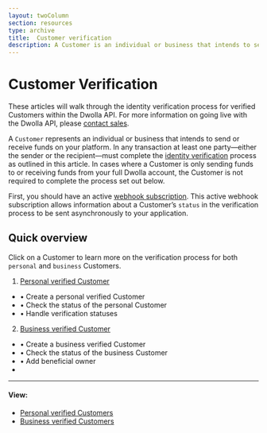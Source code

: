 ```yaml
---
layout: twoColumn
section: resources
type: archive
title:  Customer verification
description: A Customer is an individual or business that intends to send or receive funds on your platform and in any transaction, one party must complete identity verification.
---
```


# Customer Verification

These articles will walk through the identity verification process for verified Customers within the Dwolla API. For more information on going live with the Dwolla API, please [contact sales](https://www.dwolla.com/contact).

A `Customer` represents an individual or business that intends to send or receive funds on your platform. In any transaction at least one party—either the sender or the recipient—must complete the [identity verification](https://www.dwolla.com/updates/guide-to-cip-customer-identification-program-dwolla-payments-api/) process as outlined in this article. In cases where a Customer is only sending funds to or receiving funds from your full Dwolla account, the Customer is not required to complete the process set out below.

First, you should have an active [webhook subscription](https://docs.dwolla.com/#webhook-subscriptions). This active webhook subscription allows information about a Customer’s `status` in the verification process to be sent asynchronously to your application.

## Quick overview

Click on a Customer to learn more on the verification process for both `personal` and `business` Customers.

1. [Personal verified Customer](/resources/personal-verified-customer.html)
 * &#8226; Create a personal verified Customer
 * &#8226; Check the status of the personal Customer
 * &#8226; Handle verification statuses
2. [Business verified Customer](/resources/business-verified-customer.html)
 * &#8226; Create a business verified Customer
 * &#8226; Check the status of the business Customer
 * &#8226; Add beneficial owner
 *
* * *

#### View:

* [Personal verified Customers](/resources/personal-verified-customer.html)
* [Business verified Customers](/resources/business-verified-customer.html)
